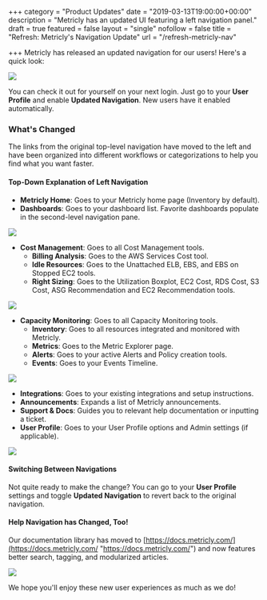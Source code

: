 +++
category = "Product Updates"
date = "2019-03-13T19:00:00+00:00"
description = "Metricly has an updated UI featuring a left navigation panel."
draft = true
featured = false
layout = "single"
nofollow = false
title = "Refresh: Metricly's Navigation Update"
url = "/refresh-metricly-nav"

+++
Metricly has released an updated navigation for our users! Here's a quick look:

![](/new-left-nave-blogpost.png)

You can check it out for yourself on your next login. Just go to your **User Profile** and enable **Updated Navigation**. New users have it enabled automatically.

### What's Changed

The links from the original top-level navigation have moved to the left and have been organized into different workflows or categorizations to help you find what you want faster.

#### Top-Down Explanation of Left Navigation

* **Metricly Home**: Goes to your Metricly home page (Inventory by default).
* **Dashboards**: Goes to your dashboard list. Favorite dashboards populate in the second-level navigation pane. 

![](/left-nav-dashboard-view.png)

* **Cost Management**: Goes to all Cost Management tools.
  * **Billing Analysis**: Goes to the AWS Services Cost tool.
  * **Idle Resources**: Goes to the Unattached ELB, EBS, and EBS on Stopped EC2 tools.
  * **Right Sizing**: Goes to the Utilization Boxplot, EC2 Cost, RDS Cost, S3 Cost,  ASG Recommendation and EC2 Recommendation tools.

![](/left-nav-cost-manage-idle.png)

* **Capacity Monitoring**: Goes to all Capacity Monitoring tools.
  * **Inventory**: Goes to all resources integrated and monitored with Metricly.
  * **Metrics**: Goes to the Metric Explorer page.
  * **Alerts**: Goes to your active Alerts and Policy creation tools.
  * **Events**: Goes to your Events Timeline. 

![](/left-nav-monitoring-alerts.png)

* **Integrations**: Goes to your existing integrations and setup instructions.
* **Announcements**: Expands a list of Metricly announcements.
* **Support & Docs**: Guides you to relevant help documentation or inputting a ticket.
* **User Profile**: Goes to your User Profile options and Admin settings (if applicable). 

![](/left-nav-integrations.png)

#### Switching Between Navigations

Not quite ready to make the change? You can go to your **User Profile** settings and toggle **Updated Navigation** to revert back to the original navigation.

#### Help Navigation has Changed, Too!

Our documentation library has moved to [https://docs.metricly.com/](https://docs.metricly.com/ "https://docs.metricly.com/") and now features better search, tagging, and modularized articles. 

![](/metricly-docs.png)

We hope you'll enjoy these new user experiences as much as we do! 